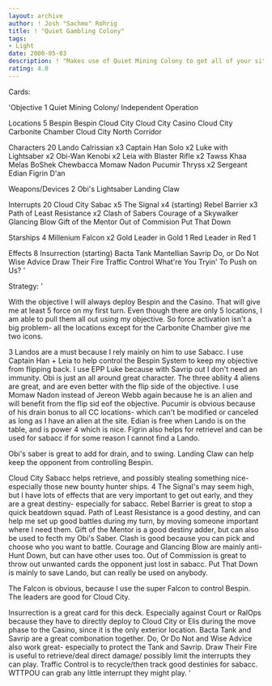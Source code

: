 ```yaml
---
layout: archive
author: ! Josh "Sachmo" Rohrig
title: ! "Quiet Gambling Colony"
tags:
- Light
date: 2000-05-03
description: ! "Makes use of Quiet Mining Colony to get all of your site out quickly, for activation  and getting rid of zero destinies.  Then uses Sabacc to retrieve and cause a little direct damage to your opponent."
rating: 4.0
---
```

Cards: 

'Objective 1
Quiet Mining Colony/ Independent Operation

Locations 5
Bespin
Bespin Cloud City
Cloud City Casino
Cloud City Carbonite Chamber
Cloud City North Corridor

Characters 20
Lando Calrissian x3
Captain Han Solo x2
Luke with Lightsaber x2
Obi-Wan Kenobi x2
Leia with Blaster Rifle x2
Tawss Khaa
Melas
BoShek
Chewbacca
Momaw Nadon
Pucumir Thryss x2
Sergeant Edian
Figrin D'an

Weapons/Devices 2
Obi's Lightsaber
Landing Claw

Interrupts 20
Cloud City Sabac x5
The Signal x4 (starting)
Rebel Barrier x3
Path of Least Resistance x2
Clash of Sabers
Courage of a Skywalker
Glancing Blow
Gift of the Mentor
Out of Commision
Put That Down

Starships 4
Millenium Falcon x2
Gold Leader in Gold 1
Red Leader in Red 1

Effects 8
Insurrection (starting)
Bacta Tank
Mantellian Savrip
Do, or Do Not
Wise Advice
Draw Their Fire
Traffic Control
What're You Tryin' To Push on Us? '

Strategy: '

With the objective I will always deploy Bespin	and the Casino.  That will give me at least 5 force on my first turn.  Even though there are only 5 locations, I am able to pull them all out using my objective.  So force activation isn't a big problem- all the locations except for the Carbonite Chamber give me two icons.

3 Landos are a must because I rely mainly on him to use Sabacc.  I use Captain Han + Leia to help control the Bespin System to keep my objective from flipping back.  I use EPP Luke because with Savrip out I don't need an immunity.  Obi is just an all around great character.  The three abliity 4 aliens are great, and are even better with the flip side of the objective.  I use Momaw Nadon instead of Jereon Webb again because he is an alien  and  will benefit from the flip sid eof the objective.  Pucumir is obvious because of his drain bonus to all CC locations- which can't be modified or canceled as long as I have  an alien at the site.  Edian is free when Lando is  on the table, and is power 4 which is nice.	Figrin also helps for retrievel and can be used for sabacc if for some reason I cannot find a Lando.

Obi's saber is great to add for drain, and to swing.  Landing Claw can help keep the opponent from controlling Bespin.

Cloud City Sabacc helps retrieve, and possibly stealing something nice- especially those new bounty hunter ships.  4  The  Signal's  may  seem high, but I have lots of effects that are very important to get out early, and they are a great destiny- especially for sabacc.  Rebel Barrier is great to stop a quick beatdown  squad.  Path of Least Resistance is a good destiny, and can help me set up good battles during my turn, by moving someone important where I need them.  Gift of the Mentor is a good destiny adder, but can also be used to fecth my Obi's Saber.  Clash is good because you can pick and choose who you want to battle.  Courage and Glancing Blow are mainly anti-Hunt Down, but can have	other uses too.  Out of Commission is great to throw out unwanted cards the opponent just lost in sabacc.  Put	That Down is mainly to save Lando, but can really be used on anybody.

The Falcon is obvious, because I use the super Falcon to control Bespin.  The leaders are good for Cloud City.

Insurrection is a great card for this deck.  Especially against Court or RalOps because they  have to directly deploy to Cloud City or Elis during the move phase to the Casino, since it is the only exterior location.  Bacta Tank and Savrip are a great combonation together.  Do, Or Do Not and Wise Advice also work great- especially to protect the Tank and Savrip.  Draw Their Fire is useful to  retrieve/deal direct damage/ possibly limit the interrupts they can play.  Traffic Control is to recycle/then track good destinies for sabacc.  WTTPOU can grab any little interrupt they might play. '